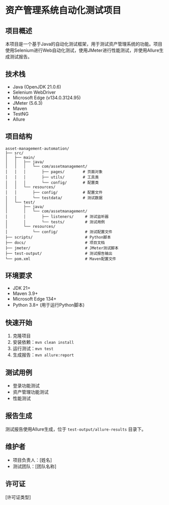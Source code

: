 # 资产管理系统自动化测试项目

## 项目概述
本项目是一个基于Java的自动化测试框架，用于测试资产管理系统的功能。项目使用Selenium进行Web自动化测试，使用JMeter进行性能测试，并使用Allure生成测试报告。

## 技术栈
- Java (OpenJDK 21.0.6)
- Selenium WebDriver
- Microsoft Edge (v134.0.3124.95)
- JMeter (5.6.3)
- Maven
- TestNG
- Allure

## 项目结构
```
asset-management-automation/
├── src/
│   ├── main/
│   │   ├── java/
│   │   │   └── com/assetmanagement/
│   │   │       ├── pages/        # 页面对象
│   │   │       ├── utils/        # 工具类
│   │   │       └── config/       # 配置类
│   │   └── resources/
│   │       ├── config/           # 配置文件
│   │       └── testdata/         # 测试数据
│   └── test/
│       ├── java/
│       │   └── com/assetmanagement/
│       │       ├── listeners/     # 测试监听器
│       │       └── tests/         # 测试用例
│       └── resources/
│           └── config/            # 测试配置文件
├── scripts/                       # Python脚本
├── docs/                          # 项目文档
├── jmeter/                        # JMeter测试脚本
├── test-output/                   # 测试报告输出
└── pom.xml                        # Maven配置文件
```

## 环境要求
- JDK 21+
- Maven 3.9+
- Microsoft Edge 134+
- Python 3.8+ (用于运行Python脚本)

## 快速开始
1. 克隆项目
2. 安装依赖：`mvn clean install`
3. 运行测试：`mvn test`
4. 生成报告：`mvn allure:report`

## 测试用例
- 登录功能测试
- 资产管理功能测试
- 性能测试

## 报告生成
测试报告使用Allure生成，位于 `test-output/allure-results` 目录下。

## 维护者
- 项目负责人：[姓名]
- 测试团队：[团队名称]

## 许可证
[许可证类型] 